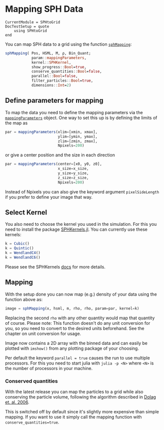 # Mapping SPH Data

```@meta
CurrentModule = SPHtoGrid
DocTestSetup = quote
    using SPHtoGrid
end
```

You can map SPH data to a grid using the function [`sphMapping`](@ref):

```julia
sphMapping( Pos, HSML, M, ρ, Bin_Quant;
            param::mappingParameters,
            kernel::SPHKernel,
            show_progress::Bool=true,
            conserve_quantities::Bool=false,
            parallel::Bool=false,
            filter_particles::Bool=true,
            dimensions::Int=2)
```

## Define parameters for mapping

To map the data you need to define the mapping parameters via the [`mappingParameters`](@ref) object.
One way to set this up is by defining the limits of the map as

```julia
par = mappingParameters(xlim=[xmin, xmax],
                        ylim=[ymin, ymax],
                        zlim=[zmin, zmax],
                        Npixels=200)
```

or give a center position and the size in each direction

```julia
par = mappingParameters(center=[x0, y0, z0], 
                        x_size=x_size, 
                        y_size=y_size,
                        z_size=z_size,
                        Npixels=200)
```

Instead of Npixels you can also give the keyword argument `pixelSideLength` if you prefer to define your image that way.

## Select Kernel

You also need to choose the kernel you used in the simulation. For this you need to install the package [SPHKernels.jl](https://github.com/LudwigBoess/SPHKernels.jl). You can currently use these kernels:

```julia
k = Cubic()
k = Quintic()
k = WendlandC4()
k = WendlandC6()
```

Please see the SPHKernels [docs](https://ludwigboess.github.io/SPHKernels.jl/stable/) for more details.

## Mapping

With the setup done you can now map (e.g.) density of your data using the function above as:

```julia
image = sphMapping(x, hsml, m, rho, rho, param=par, kernel=k)
```

Replacing the second `rho` with any other quantity would map that quantity of course.
Please note: This function doesn't do any unit conversion for you, so you need to convert to the desired units beforehand. See the chapter on unit conversion for usage.

Image now contains a 2D array with the binned data and can easily be plotted with `imshow()` from any plotting package of your choosing.

Per default the keyword `parallel = true` causes the run to use multiple processors. For this you need to start julia with `julia -p <N>` where `<N>` is the number of processors in your machine.

### Conserved quantities

With the latest release you can map the particles to a grid while also conserving the particle volume, following the algorithm described in [Dolag et. al. 2006](https://ui.adsabs.harvard.edu/link_gateway/2005MNRAS.363...29D/doi:10.1111/j.1365-2966.2005.09452.x).

This is switched off by default since it's slightly more expensive than simple mapping. If you want to use it simply call the mapping function with `conserve_quantities=true`.